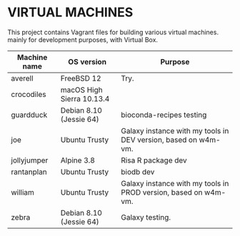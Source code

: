 VIRTUAL MACHINES
================

This project contains Vagrant files for building various virtual machines. mainly for development purposes, with Virtual Box.

Machine name | OS version                | Purpose
------------ | ------------------------- | --------------------------
averell      | FreeBSD 12                | Try.
crocodiles   | macOS High Sierra 10.13.4 | 
guardduck    | Debian 8.10 (Jessie 64)   | bioconda-recipes testing
joe          | Ubuntu Trusty             | Galaxy instance with my tools in DEV version, based on w4m-vm.
jollyjumper  | Alpine 3.8                | Risa R package dev
rantanplan   | Ubuntu Trusty             | biodb dev
william      | Ubuntu Trusty             | Galaxy instance with my tools in PROD version, based on w4m-vm.
zebra        | Debian 8.10 (Jessie 64)   | Galaxy testing.
